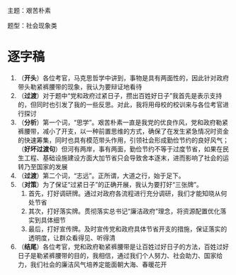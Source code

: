 主题：艰苦朴素

题型：社会现象类

# 逐字稿

1. （**开头**）各位考官，马克思哲学中讲到，事物是具有两面性的，因此针对政府带头勒紧裤腰带的现象，我认为要辩证地看待
2. （**过渡**）对于题中“党和政府过紧日子，攒出百姓好日子”我首先是表示支持的，但同时也引发了我的一些反思。对此，我将用母校的校训来与各位考官进行探讨
3. （**分析**）第一个词，“思学”。艰苦朴素一直是我党的优良作风，党和政府勒紧裤腰带，减小了开支，以一种前置思维的方式，确保了在发生紧急情况时资金的快速筹集，同时也具有模范带头作用，引领社会形成勤俭节约的良好风气；（**好坏过渡句**）但河有两岸，事有两面，勤俭节约不等于过度节省，如果在民生工程、基础设施建设方面大加节省只会导致舍本逐末，进而影响了社会的运转乃至国家的发展
4. （**过渡**）第二个词，“志远”。正所谓，大道之行，始于足下。
5. （**对策**）为了保证“过紧日子”的正确开展，我认为要打好“三张牌”。
   1. 首先，打好调研牌。通过对政府各流程进行充分调研，我们才能知晓从何处节省
   2. 其次，打好落实牌。贯彻落实总书记“廉洁政府”理念，将资源配置优化落实到具体细节
   3. 最后，打好宣传牌。及时宣传党和政府具体节省开支的措施，保证落实的透明度，让群众看得见、听得清
6. （**结尾**）各位考官，党和政府勒紧裤腰带是让百姓过好日子的方法，百姓过好日子是勒紧裤腰带的目的，我相信，通过我们个人努力、社会助力、国家给力，我们社会的廉洁风气培养定能面朝大海、春暖花开

